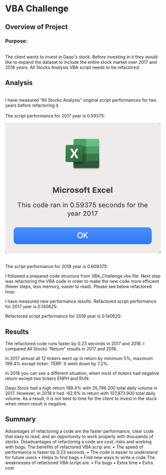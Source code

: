 # VBA Challenge
## Overview of Project
### Purpose: 
<br>The client wants to invest in Daqo's stock. Before investing in it they would like to expand the dataset to include the entire stock market over 2017 and 2018 years. All Stocks Analysis VBA script needs to be refactored.</br>

## Analysis 
<br> I have measured “All Stocks Analysis” original script performances for two years before refactoring it.</br>
<br>The script performance for 2017 year is 0.59375:</br>

![2017_result_before_refactoring](2017_result_before.png)

<br>The script performance for 2018 year is 0.609375:</br>


I followed a prepared code structure from VBA_Challenge.vbs file.
Next step was refactoring the VBA code in order to make the new code more efficient (fewer steps, less memory, easier to read).
Please see below refactored loop:

I have measured new performance results. 
Refactored script performance for 2017 year is 0.140625:

Refactored script performance for 2018 year is 0.140625:

## Results
The refactored code runs faster by 0.23 seconds in 2017 and 2018.
I compared All Stocks “Return” results in 2017 and 2018. 

In 2017 almost all 12 tickers went up in return by minimum 5%, maximum 199.4% except ticker: TERP. It went down by 7.2%.   
 
In 2018 you can see a different situation, when most of tickers had negative return except two tickers ENPH and RUN.
 
Daqo Stock had a high return 199.4% with 35,796.200 total daily volume in 2017. However, in 2018 it had -62.6% in return with 107,873.900 total daily volume. As a result, it is not best to time for the client to invest in the stock when return result is negative.

## Summary
Advantages of refactoring a code are the faster performance, clear code that easy to read, and an opportunity to work properly with thousands of stocks.
Disadvantages of refactoring a code are cost, risks and working with bugs.
The benefits of refactored VBA scrip are:
•	The speed of performance is faster by 0.23 seconds. 
•	The code is easier to understand for future users
•	Helps to find bags
•	Find new ways to write a code
The weaknesses of refactored VBA script are:
•	Fix bugs
•	Extra time 
•	Extra cost






